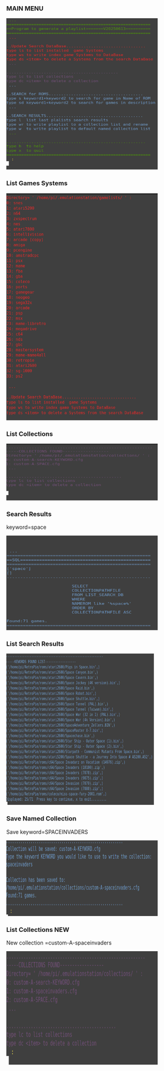 

### MAIN MENU ###

<img src="images/main.png" alt="Alt text" width="400" height="400">


### List Games Systems ###

<img src="images/listgamessystems.png" alt="Alt text" width="400" height="600">



### List Collections ###

<img src="images/listcollections.png" alt="Alt text" width="400" height="150">


### Search Results ###
keyword=space

<img src="images/searchresults.png" alt="Alt text" width="400" height="250">



### List Search Results ###

<img src="images/listsearchresults.png" alt="Alt text" width="390" height="400">


### Save Named Collection ###

Save keyword=SPACEINVADERS

<img src="images/savenamedcollection.png" alt="Alt text" width="400" height="200">


### List Collections NEW ###

New collection =custom-A-spaceinvaders

<img src="images/listcollectionsnew.png" alt="Alt text" width="400" height="300">


